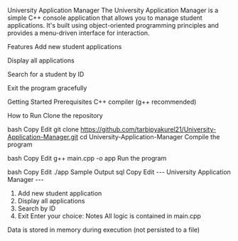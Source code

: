 University Application Manager
The University Application Manager is a simple C++ console application that allows you to manage student applications. It's built using object-oriented programming principles and provides a menu-driven interface for interaction.

Features
Add new student applications

Display all applications

Search for a student by ID

Exit the program gracefully

Getting Started
Prerequisites
C++ compiler (g++ recommended)

How to Run
Clone the repository

bash
Copy
Edit
git clone https://github.com/tarbipyakurel21/University-Application-Manager.git
cd University-Application-Manager
Compile the program

bash
Copy
Edit
g++ main.cpp -o app
Run the program

bash
Copy
Edit
./app
Sample Output
sql
Copy
Edit
--- University Application Manager ---
1. Add new student application
2. Display all applications
3. Search by ID
4. Exit
Enter your choice:
Notes
All logic is contained in main.cpp

Data is stored in memory during execution (not persisted to a file)

